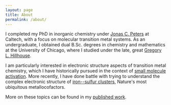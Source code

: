 ```yaml
---
layout: page
title: About
permalink: /about/
---
```


I completed my PhD in inorganic chemistry under [Jonas C. Peters](https://jcpgroup.caltech.edu) at Caltech, with a focus on molecular transition metal systems. As an undergraduate, I obtained dual B.Sc. degrees in chemistry and mathematics at the University of Chicago, where I studied under the late, great [Gregory L. Hillhouse](http://glh-group.uchicago.edu).

I am particularly interested in electronic structure aspects of transition metal chemistry, which I have historically pursued in the context of [small molecule activation](https://en.wikipedia.org/wiki/Abiological_nitrogen_fixation). More recently, I have done battle with trying to understand the complex electronic structure of [iron--sulfur clusters](https://en.wikipedia.org/wiki/Iron–sulfur_cluster), Nature's most ubiquitous metallocofactors.

More on these topics can be found in my [published work](/publications/).

